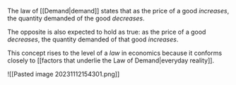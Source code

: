 The law of [[Demand|demand]] states that as the price of a good *increases*, the quantity demanded of the good *decreases*. 

The opposite is also expected to hold as true: as the price of a good *decreases*, the quantity demanded of that good *increases*.

This concept rises to the level of a *law* in economics because it conforms closely to [[factors that underlie the Law of Demand|everyday reality]]. 

![[Pasted image 20231112154301.png]]
